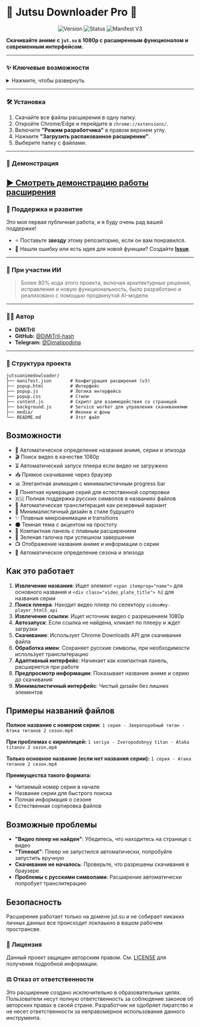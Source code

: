 # 🚀 Jutsu Downloader Pro 🚀

<p align="center">
  <img src="https://img.shields.io/badge/version-1.0-blue?style=for-the-badge" alt="Version">
  <img src="https://img.shields.io/badge/status-active-brightgreen?style=for-the-badge" alt="Status">
  <img src="https://img.shields.io/badge/manifest-v3-orange?style=for-the-badge" alt="Manifest V3">
</p>

**Скачивайте аниме с `jut.su` в 1080p с расширенным функционалом и современным интерфейсом.**

---

### ✨ Ключевые возможности

<details>
  <summary>Нажмите, чтобы развернуть</summary>
  
  - 🎯 **Автоматическое определение аниме**: Название, сезон, серия и иконка определяются прямо на странице.
  - 🎬 **Скачивание в 1080p**: Расширение автоматически ищет и предлагает лучшее доступное качество.
  - ⚙️ **Гибкие режимы скачивания**:
    - 📺 Скачать текущую серию
    - 🔢 Скачать диапазон (например, с 5 по 15 серию)
    - 🎬 Скачать с 1-й серии (указанное количество)
    - 🎭 Скачать весь сезон
  - 📊 **Информативный интерфейс**:
    - Плавные анимации и современный дизайн.
    - Прогресс-бар с детальной статистикой: скорость, размер, оставшееся время.
    - Умная кнопка "Скачать", которая неактивна до полного определения серии.
  - 📁 **Корректные имена файлов**: Файлы сохраняются в формате `1 серия - Название серии - Название аниме.mp4` для удобной сортировки. Поддерживается кириллица и автоматическая транслитерация.
  - 🎨 **Кастомизация**: Современный скроллбар, который появляется при необходимости и соответствует стилю расширения.
</details>

---

### 🛠️ Установка

1.  Скачайте все файлы расширения в одну папку.
2.  Откройте Chrome/Edge и перейдите в `chrome://extensions/`.
3.  Включите **"Режим разработчика"** в правом верхнем углу.
4.  Нажмите **"Загрузить распакованное расширение"**.
5.  Выберите папку с файлами.

---

### 🎥 Демонстрация

**[▶️ Смотреть демонстрацию работы расширения](1.mp4)**
---

### 🌟 Поддержка и развитие

Это моя первая публичная работа, и я буду очень рад вашей поддержке!

- ⭐ Поставьте **звезду** этому репозиторию, если он вам понравился.
- 🐞 Нашли ошибку или есть идея для новой функции? Создайте **[Issue](https://github.com/DiMiTrII-hash/jutsuanimedowloader/issues)**.

---

### 🤖 При участии ИИ

> Более 80% кода этого проекта, включая архитектурные решения, исправления и новую функциональность, было разработано и реализовано с помощью продвинутой AI-модели.

---

### 👨‍💻 Автор

- **DiMiTrII**
- **GitHub:** [@DiMiTrII-hash](https://github.com/DiMiTrII-hash)
- **Telegram:** [@Dimatipodima](https://t.me/Dimatipodima)

---

### 📁 Структура проекта

```
jutsuanimedowloader/
├── manifest.json       # Конфигурация расширения (v3)
├── popup.html          # Интерфейс
├── popup.js            # Логика интерфейса
├── popup.css           # Стили
├── content.js          # Скрипт для взаимодействия со страницей
├── background.js       # Service worker для управления скачиваниями
├── media/              # Иконки и фоны
└── README.md           # Этот файл
```

## Возможности

- 🎯 Автоматическое определение названия аниме, серии и эпизода
- 🎬 Поиск видео в качестве 1080p
- ⏳ Автоматический запуск плеера если видео не загружено
- 📥 Прямое скачивание через браузер
- 📊 Элегантная анимация с минималистичным progress bar
- 🔢 Понятная нумерация серий для естественной сортировки
- 🇷🇺 Полная поддержка русских символов в названиях файлов
- 🔄 Автоматическая транслитерация как резервный вариант
- 🎨 Минималистичный дизайн в стиле будущего
- ✨ Плавные микроанимации и transitions
- 🌑 Темная тема с акцентом на простоту
- 📱 Компактная панель с плавным расширением
- 💚 Зеленая галочка при успешном завершении  
- 📺 Отображение названия аниме и информации о серии
- 🎯 Автоматическое определение сезона и эпизода

## Как это работает

1. **Извлечение названия**: Ищет элемент `<span itemprop="name">` для основного названия и `<div class="video_plate_title"> h2` для названия серии
2. **Поиск плеера**: Находит видео плеер по селектору `video#my-player_html5_api`
3. **Извлечение ссылки**: Ищет источник видео с разрешением 1080p
4. **Автозапуск**: Если ссылка не найдена, кликает по плееру и ждет загрузки
5. **Скачивание**: Использует Chrome Downloads API для скачивания файла
6. **Обработка имен**: Сохраняет русские символы, при необходимости использует транслитерацию
7. **Адаптивный интерфейс**: Начинает как компактная панель, расширяется при работе
8. **Предпросмотр информации**: Показывает название аниме и серию до скачивания
9. **Минималистичный интерфейс**: Чистый дизайн без лишних элементов

## Примеры названий файлов

**Полное название с номером серии:**
`1 серия - Звероподобный титан - Атака титанов 2 сезон.mp4`

**При проблемах с кириллицей:**
`1 seriya - Zveropodobnyy titan - Ataka titanov 2 sezon.mp4`

**Только основное название (если нет названия серии):**
`1 серия - Атака титанов 2 сезон.mp4`

**Преимущества такого формата:**
- Читаемый номер серии в начале
- Название серии для быстрого поиска
- Полная информация о сезоне
- Естественная сортировка файлов

## Возможные проблемы

- **"Видео плеер не найден"**: Убедитесь, что находитесь на странице с видео
- **"Timeout"**: Плеер не запустился автоматически, попробуйте запустить вручную  
- **Скачивание не началось**: Проверьте, что разрешены скачивания в браузере
- **Проблемы с русскими символами**: Расширение автоматически попробует транслитерацию

## Безопасность

Расширение работает только на домене jut.su и не собирает никаких личных данных все происходит локлаькно в вашом рабочем пространсве.

### 📜 Лицензия

Данный проект защищен авторским правом. См. [LICENSE](LICENSE) для получения подробной информации.

### ⚖️ Отказ от ответственности

Это расширение создано исключительно в образовательных целях. Пользователи несут полную ответственность за соблюдение законов об авторских правах в своей стране. Разработчик не одобряет пиратство и не несет ответственности за неправомерное использование данного инструмента. 